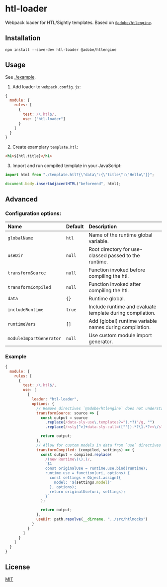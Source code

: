# htl-loader

Webpack loader for HTL/Sightly templates. Based on [`@adobe/htlengine`](https://www.npmjs.com/package/@adobe/htlengine).

## Installation

`npm install --save-dev htl-loader @adobe/htlengine`

## Usage

See [./example](./example).

1. Add loader to `webpack.config.js`:

```js
{
  module: {
    rules: [
      {
        test: /\.htl$/,
        use: ["htl-loader"]
      }
    ]
  }
}
```

2. Create examplary `template.htl`:

```html
<h1>${htl.title}</h1>
```

3. Import and run compiled template in your JavaScript:

```js
import html from "./template.htl?{\"data\":{\"title\":\"Hello\"}}";

document.body.insertAdjacentHTML("beforeend", html);
```

## Advanced

### Configuration options:

| Name | Default | Description |
|:-----|:---|:------------|
| `globalName` | `htl` | Name of the runtime global variable. |
| `useDir` | `null` | Root directory for use-classed passed to the runtime. |
| `transformSource` | `null` | Function invoked before compiling the htl. |
| `transformCompiled` | `null` | Function invoked after compiling the htl. |
| `data` | `{}` | Runtime global. |
| `includeRuntime` | `true` | Include runtime and evaluate template during compilation. |
| `runtimeVars` | `[]` | Add (global) runtime variable names during compilation. |
| `moduleImportGenerator` | `null` | Use custom module import generator. |

### Example

```js
{
  module: {
    rules: [
      {
        test: /\.htl$/,
        use: [
          {
            loader: "htl-loader",
            options: {
              // Remove directives `@adobe/htlengine` does not understand
              transformSource: source => {
                const output = source
                  .replace(/data-sly-use\.templates?="(.*?)"/g, "")
                  .replace(/<sly[^>]+data-sly-call=(["']).*?\1.*?><\/sly>/g, "");

                return output;
              },
              // Allow for custom models in data from `use` directives
              transformCompiled: (compiled, settings) => {
                const output = compiled.replace(
                  /(new Runtime\(\);)/,
                  `$1
                  const originalUse = runtime.use.bind(runtime);
                  runtime.use = function(uri, options) {
                    const settings = Object.assign({
                      model: '${settings.model}'
                    }, options);
                    return originalUse(uri, settings);
                  }`
                );

                return output;
              },
              useDir: path.resolve(__dirname, "../src/htlmocks")
            }
          }
        ]
      }
    ]
  }
}
```

## License

[MIT](http://www.opensource.org/licenses/mit-license)
